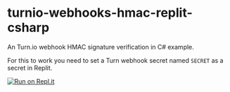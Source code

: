 # turnio-webhooks-hmac-replit-csharp

An Turn.io webhook HMAC signature verification in C# example.

For this to work you need to set a Turn webhook secret named `SECRET` as a secret in Replit.

[![Run on Repl.it](https://repl.it/badge/github/turnhub/turnio-webhooks-hmacs-replit-csharp)](https://repl.it/github/turnhub/turnio-webhooks-hmacs-replit-csharp)
